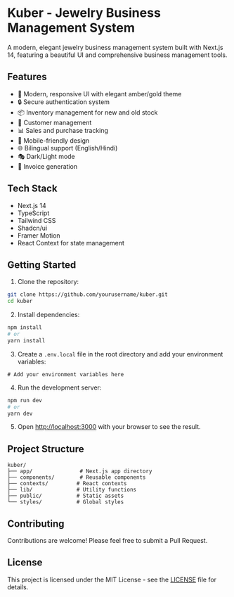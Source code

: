 # Kuber - Jewelry Business Management System

A modern, elegant jewelry business management system built with Next.js 14, featuring a beautiful UI and comprehensive business management tools.

## Features

- 🎨 Modern, responsive UI with elegant amber/gold theme
- 🔒 Secure authentication system
- 📦 Inventory management for new and old stock
- 👥 Customer management
- 📊 Sales and purchase tracking
- 📱 Mobile-friendly design
- 🌐 Bilingual support (English/Hindi)
- 🎭 Dark/Light mode
- 📄 Invoice generation

## Tech Stack

- Next.js 14
- TypeScript
- Tailwind CSS
- Shadcn/ui
- Framer Motion
- React Context for state management

## Getting Started

1. Clone the repository:
```bash
git clone https://github.com/yourusername/kuber.git
cd kuber
```

2. Install dependencies:
```bash
npm install
# or
yarn install
```

3. Create a `.env.local` file in the root directory and add your environment variables:
```env
# Add your environment variables here
```

4. Run the development server:
```bash
npm run dev
# or
yarn dev
```

5. Open [http://localhost:3000](http://localhost:3000) with your browser to see the result.

## Project Structure

```
kuber/
├── app/               # Next.js app directory
├── components/        # Reusable components
├── contexts/         # React contexts
├── lib/              # Utility functions
├── public/           # Static assets
└── styles/           # Global styles
```

## Contributing

Contributions are welcome! Please feel free to submit a Pull Request.

## License

This project is licensed under the MIT License - see the [LICENSE](LICENSE) file for details. 
